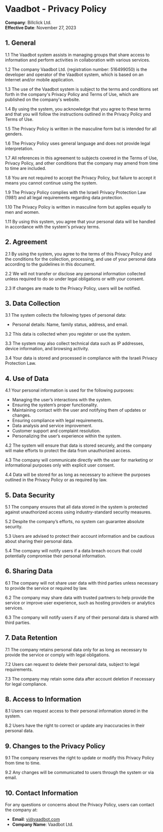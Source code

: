 # Vaadbot - Privacy Policy

**Company**: Billclick Ltd.  
**Effective Date**: November 27, 2023

## 1. General

1.1 The Vaadbot system assists in managing groups that share access to information and perform activities in collaboration with various services.

1.2 The company Vaadbot Ltd. (registration number: 516499050) is the developer and operator of the Vaadbot system, which is based on an Internet and/or mobile application.

1.3 The use of the Vaadbot system is subject to the terms and conditions set forth in the company's Privacy Policy and Terms of Use, which are published on the company's website.

1.4 By using the system, you acknowledge that you agree to these terms and that you will follow the instructions outlined in the Privacy Policy and Terms of Use.

1.5 The Privacy Policy is written in the masculine form but is intended for all genders.

1.6 The Privacy Policy uses general language and does not provide legal interpretation.

1.7 All references in this agreement to subjects covered in the Terms of Use, Privacy Policy, and other conditions that the company may amend from time to time are included.

1.8 You are not required to accept the Privacy Policy, but failure to accept it means you cannot continue using the system.

1.9 The Privacy Policy complies with the Israeli Privacy Protection Law (1981) and all legal requirements regarding data protection.

1.10 The Privacy Policy is written in masculine form but applies equally to men and women.

1.11 By using this system, you agree that your personal data will be handled in accordance with the system's privacy terms.

## 2. Agreement

2.1 By using the system, you agree to the terms of this Privacy Policy and the conditions for the collection, processing, and use of your personal data according to the guidelines in this document.

2.2 We will not transfer or disclose any personal information collected unless required to do so under legal obligations or with your consent.

2.3 If changes are made to the Privacy Policy, users will be notified.

## 3. Data Collection

3.1 The system collects the following types of personal data:
- Personal details: Name, family status, address, and email.

3.2 This data is collected when you register or use the system.

3.3 The system may also collect technical data such as IP addresses, device information, and browsing activity.

3.4 Your data is stored and processed in compliance with the Israeli Privacy Protection Law.

## 4. Use of Data

4.1 Your personal information is used for the following purposes:
- Managing the user’s interactions with the system.
- Ensuring the system’s proper functionality.
- Maintaining contact with the user and notifying them of updates or changes.
- Ensuring compliance with legal requirements.
- Data analysis and service improvement.
- Customer support and complaint resolution.
- Personalizing the user’s experience within the system.

4.2 The system will ensure that data is stored securely, and the company will make efforts to protect the data from unauthorized access.

4.3 The company will communicate directly with the user for marketing or informational purposes only with explicit user consent.

4.4 Data will be stored for as long as necessary to achieve the purposes outlined in the Privacy Policy or as required by law.

## 5. Data Security

5.1 The company ensures that all data stored in the system is protected against unauthorized access using industry-standard security measures.

5.2 Despite the company’s efforts, no system can guarantee absolute security.

5.3 Users are advised to protect their account information and be cautious about sharing their personal data.

5.4 The company will notify users if a data breach occurs that could potentially compromise their personal information.

## 6. Sharing Data

6.1 The company will not share user data with third parties unless necessary to provide the service or required by law.

6.2 The company may share data with trusted partners to help provide the service or improve user experience, such as hosting providers or analytics services.

6.3 The company will notify users if any of their personal data is shared with third parties.

## 7. Data Retention

7.1 The company retains personal data only for as long as necessary to provide the service or comply with legal obligations.

7.2 Users can request to delete their personal data, subject to legal requirements.

7.3 The company may retain some data after account deletion if necessary for legal compliance.

## 8. Access to Information

8.1 Users can request access to their personal information stored in the system.

8.2 Users have the right to correct or update any inaccuracies in their personal data.

## 9. Changes to the Privacy Policy

9.1 The company reserves the right to update or modify this Privacy Policy from time to time.

9.2 Any changes will be communicated to users through the system or via email.

## 10. Contact Information

For any questions or concerns about the Privacy Policy, users can contact the company at:

- **Email**: yi@vaadbot.com  
- **Company Name**: Vaadbot Ltd.
